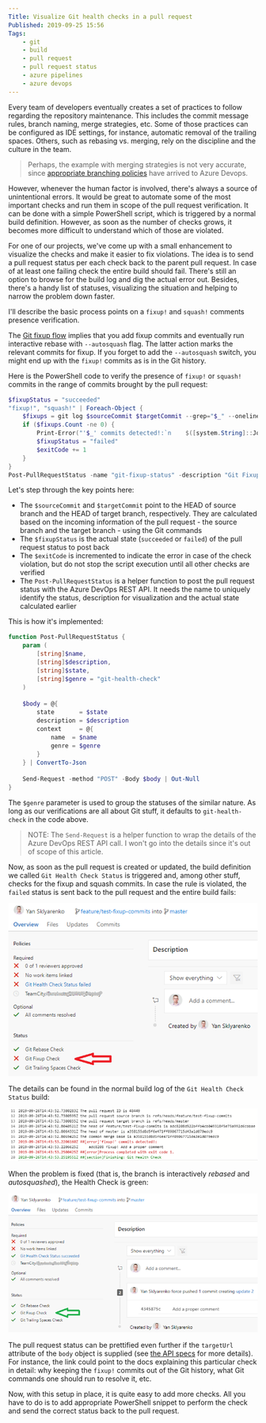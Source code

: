 ```yaml
---
Title: Visualize Git health checks in a pull request
Published: 2019-09-25 15:56
Tags:
    - git
    - build
    - pull request
    - pull request status
    - azure pipelines
    - azure devops
---
```


Every team of developers eventually creates a set of practices to follow regarding the repository maintenance. This includes the commit message rules, branch naming, merge strategies, etc. Some of those practices can be configured as IDE settings, for instance, automatic removal of the trailing spaces. Others, such as rebasing vs. merging, rely on the discipline and the culture in the team.

> Perhaps, the example with merging strategies is not very accurate, since [appropriate branching policies](https://devblogs.microsoft.com/devops/pull-requests-with-rebase/) have arrived to Azure Devops.

However, whenever the human factor is involved, there's always a source of unintentional errors. It would be great to automate some of the most important checks and run them in scope of the pull request verification. It can be done with a simple PowerShell script, which is triggered by a normal build definition. However, as soon as the number of checks grows, it becomes more difficult to understand which of those are violated.

For one of our projects, we've come up with a small enhancement to visualize the checks and make it easier to fix violations. The idea is to send a pull request status per each check back to the parent pull request. In case of at least one failing check the entire build should fail. There's still an option to browse for the build log and dig the actual error out. Besides, there's a handy list of statuses, visualizing the situation and helping to narrow the problem down faster.

I'll describe the basic process points on a `fixup!` and `squash!` comments presence verification.

The [Git fixup flow](https://dev.to/koffeinfrei/the-git-fixup-workflow-386d) implies that you add fixup commits and eventually run interactive rebase with `--autosquash` flag. The latter action marks the relevant commits for fixup. If you forget to add the `--autosquash` switch, you might end up with the `fixup!` commits as is in the Git history.

Here is the PowerShell code to verify the presence of `fixup!` or `squash!` commits in the range of commits brought by the pull request:

```PowerShell
$fixupStatus = "succeeded"
"fixup!", "squash!" | Foreach-Object {
    $fixups = git log $sourceCommit $targetCommit --grep="$_" --oneline
    if ($fixups.Count -ne 0) {
        Print-Error("'$_' commits detected!:`n    $([system.String]::Join(`"`n    `", $fixups))")
        $fixupStatus = "failed"
        $exitCode += 1
    }
}
Post-PullRequestStatus -name "git-fixup-status" -description "Git Fixup Check" -state $fixupStatus
```

Let's step through the key points here:

- The `$sourceCommit` and `$targetCommit` point to the HEAD of source branch and the HEAD of target branch, respectively. They are calculated based on the incoming information of the pull request - the source branch and the target branch - using the Git commands
- The `$fixupStatus` is the actual state (`succeeded` or `failed`) of the pull request status to post back
- The `$exitCode` is incremented to indicate the error in case of the check violation, but do not stop the script execution until all other checks are verified
- The `Post-PullRequestStatus` is a helper function to post the pull request status with the Azure DevOps REST API. It needs the name to uniquely identify the status, description for visualization and the actual state calculated earlier

This is how it's implemented:

```PowerShell
function Post-PullRequestStatus {
    param (
        [string]$name,
        [string]$description,
        [string]$state,
        [string]$genre = "git-health-check"
    )

    $body = @{
        state       = $state
        description = $description
        context     = @{
            name  = $name
            genre = $genre
        }
    } | ConvertTo-Json

    Send-Request -method "POST" -Body $body | Out-Null
}
```

The `$genre` parameter is used to group the statuses of the similar nature. As long as our verifications are all about Git stuff, it defaults to `git-health-check` in the code above.

> NOTE: The `Send-Request` is a helper function to wrap the details of the Azure DevOps REST API call. I won't go into the details since it's out of scope of this article.

Now, as soon as the pull request is created or updated, the build definition we called `Git Health Check Status` is triggered and, among other stuff, checks for the fixup and squash commits. In case the rule is violated, the `failed` status is sent back to the pull request and the entire build fails:

![Pull Request Failed Status](./images/september2019/prStatusFailed.png "Pull Request Failed Status")

The details can be found in the normal build log of the `Git Health Check Status` build:

![Build Log Details](./images/september2019/gitHealthCheckBuildLog.png)

When the problem is fixed (that is, the branch is interactively *rebased* and *autosquashed*), the Health Check is green:

![Pull Request Status Succeeded](./images/september2019/prStatusSucceeded.png)

The pull request status can be prettified even further if the `targetUrl` attribute of the `body` object is supplied (see [the API specs](https://docs.microsoft.com/en-us/rest/api/azure/devops/git/pull%20request%20statuses/create?view=vsts-rest-tfs-4.1#on-iteration) for more details). For instance, the link could point to the docs explaining this particular check in detail: why keeping the `fixup!` commits out of the Git history, what Git commands one should run to resolve it, etc.

Now, with this setup in place, it is quite easy to add more checks. All you have to do is to add appropriate PowerShell snippet to perform the check and send the correct status back to the pull request.
